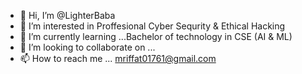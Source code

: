 - 👋 Hi, I’m @LighterBaba
- 👀 I’m interested in Proffesional Cyber Sequrity & Ethical Hacking
- 🌱 I’m currently learning ...Bachelor of technology in CSE (AI & ML)
- 💞️ I’m looking to collaborate on ...
- 📫 How to reach me ... mriffat01761@gmail.com

<!---
LighterBaba/LighterBaba is a ✨ special ✨ repository because its `README.md` (this file) appears on your GitHub profile.
You can click the Preview link to take a look at your changes.
--->
